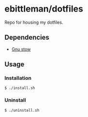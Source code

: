 # ebittleman/dotfiles

Repo for housing my dotfiles.

## Dependencies

- [Gnu stow](https://www.gnu.org/software/stow/)

## Usage

### Installation

```shell
$ ./install.sh
```

### Uninstall

```shell
$ ./uninstall.sh
```

